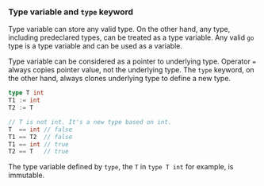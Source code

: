 ### Type variable and `type` keyword ###

Type variable can store any valid type. On the other hand, any type, including predeclared types, can be treated as a type variable. Any valid `go` type is a type variable and can be used as a variable.

Type variable can be considered as a pointer to underlying type. Operator `=` always copies pointer value, not the underlying type. The `type` keyword, on the other hand, always clones underlying type to define a new type.

```go
type T int
T1 := int
T2 := T

// T is not int. It's a new type based on int.
T  == int // false
T1 == T2  // false
T1 == int // true
T2 == T   // true
```

The type variable defined by `type`, the `T` in `type T int` for example, is immutable.
